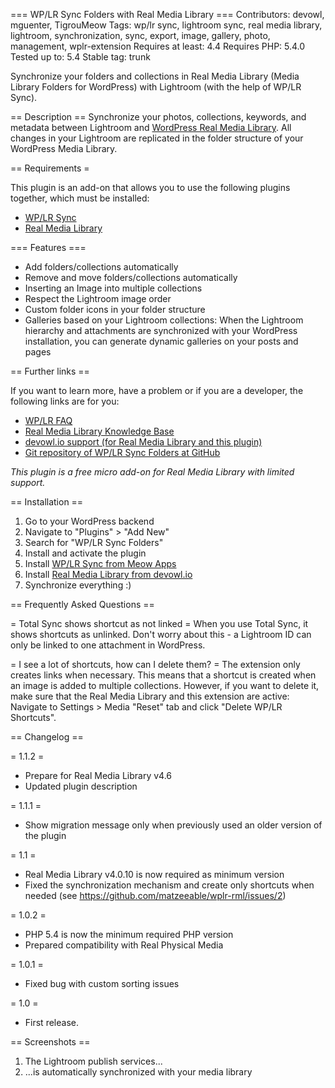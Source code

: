 === WP/LR Sync Folders with Real Media Library ===
Contributors: devowl, mguenter, TigrouMeow
Tags: wp/lr sync, lightroom sync, real media library, lightroom, synchronization, sync, export, image, gallery, photo, management, wplr-extension
Requires at least: 4.4
Requires PHP: 5.4.0
Tested up to: 5.4
Stable tag: trunk

Synchronize your folders and collections in Real Media Library (Media Library Folders for WordPress) with Lightroom (with the help of WP/LR Sync).

== Description ==
Synchronize your photos, collections, keywords, and metadata between Lightroom and [WordPress Real Media Library](https://devowl.io/wordpress-real-media-library/). All changes in your Lightroom are replicated in the folder structure of your WordPress Media Library.

== Requirements =

This plugin is an add-on that allows you to use the following plugins together, which must be installed:

- [WP/LR Sync](https://meowapps.com/wplr-sync)
- [Real Media Library](https://devowl.io/go/codecanyon/real-media-library?source=wp-lr-sync-folders-wordpress-org)

=== Features ===

- Add folders/collections automatically
- Remove and move folders/collections automatically
- Inserting an Image into multiple collections
- Respect the Lightroom image order
- Custom folder icons in your folder structure
- Galleries based on your Lightroom collections: When the Lightroom hierarchy and attachments are synchronized with your WordPress installation, you can generate dynamic galleries on your posts and pages

== Further links ==

If you want to learn more, have a problem or if you are a developer, the following links are for you:

- [WP/LR FAQ](https://meowapps.com/wplr-sync/faq)
- [Real Media Library Knowledge Base](https://help.devowl.io/kb/real-media-library)
- [devowl.io support (for Real Media Library and this plugin)](https://devowl.io/support/)
- [Git repository of WP/LR Sync Folders at GitHub](https://github.com/matzeeable/wplr-rml)

*This plugin is a free micro add-on for Real Media Library with limited support.*

== Installation ==

1. Go to your WordPress backend
2. Navigate to "Plugins" > "Add New"
3. Search for "WP/LR Sync Folders"
4. Install and activate the plugin
5. Install [WP/LR Sync from Meow Apps](https://meowapps.com/wplr-sync)
6. Install [Real Media Library from devowl.io](https://devowl.io/go/codecanyon/real-media-library?source=wp-lr-sync-folders-wordpress-org)
7. Synchronize everything :)

== Frequently Asked Questions ==

= Total Sync shows shortcut as not linked =
When you use Total Sync, it shows shortcuts as unlinked. Don't worry about this - a Lightroom ID can only be linked to one attachment in WordPress.

= I see a lot of shortcuts, how can I delete them? =
The extension only creates links when necessary. This means that a shortcut is created when an image is added to multiple collections. However, if you want to delete it, make sure that the Real Media Library and this extension are active: Navigate to Settings > Media "Reset" tab and click "Delete WP/LR Shortcuts".

== Changelog ==

= 1.1.2 =

- Prepare for Real Media Library v4.6
- Updated plugin description

= 1.1.1 =

- Show migration message only when previously used an older version of the plugin

= 1.1 =

- Real Media Library v4.0.10 is now required as minimum version
- Fixed the synchronization mechanism and create only shortcuts when needed (see https://github.com/matzeeable/wplr-rml/issues/2)

= 1.0.2 =

- PHP 5.4 is now the minimum required PHP version
- Prepared compatibility with Real Physical Media

= 1.0.1 =

- Fixed bug with custom sorting issues

= 1.0 =

- First release.

== Screenshots ==

1. The Lightroom publish services...
2. ...is automatically synchronized with your media library
